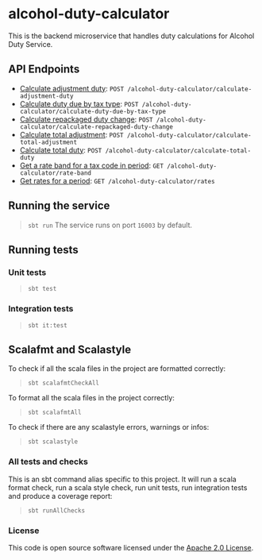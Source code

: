 
# alcohol-duty-calculator

This is the backend microservice that handles duty calculations for Alcohol Duty Service.

## API Endpoints

- [Calculate adjustment duty](api-docs/calculateAdjustmentDuty.md): `POST /alcohol-duty-calculator/calculate-adjustment-duty`
- [Calculate duty due by tax type](api-docs/calculateDutyDueByTaxType.md): `POST /alcohol-duty-calculator/calculate-duty-due-by-tax-type`
- [Calculate repackaged duty change](api-docs/calculateRepackagedDutyChange.md): `POST /alcohol-duty-calculator/calculate-repackaged-duty-change`
- [Calculate total adjustment](api-docs/calculateTotalAdjustment.md): `POST /alcohol-duty-calculator/calculate-total-adjustment`
- [Calculate total duty](api-docs/calculateTotalDuty.md): `POST /alcohol-duty-calculator/calculate-total-duty`
- [Get a rate band for a tax code in period](api-docs/getRateBand.md): `GET /alcohol-duty-calculator/rate-band`
- [Get rates for a period](api-docs/getRates.md): `GET /alcohol-duty-calculator/rates`

## Running the service

> `sbt run`
The service runs on port `16003` by default.

## Running tests

### Unit tests

> `sbt test`
### Integration tests

> `sbt it:test`
## Scalafmt and Scalastyle

To check if all the scala files in the project are formatted correctly:
> `sbt scalafmtCheckAll`

To format all the scala files in the project correctly:
> `sbt scalafmtAll`

To check if there are any scalastyle errors, warnings or infos:
> `sbt scalastyle`

### All tests and checks
This is an sbt command alias specific to this project. It will run a scala format
check, run a scala style check, run unit tests, run integration tests and produce a coverage report:
> `sbt runAllChecks`

### License

This code is open source software licensed under
the [Apache 2.0 License]("http://www.apache.org/licenses/LICENSE-2.0.html").